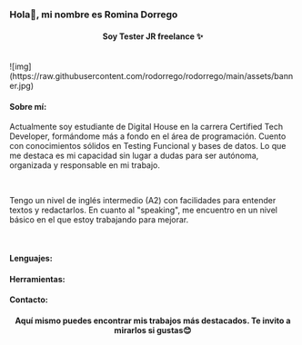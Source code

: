 ### Hola👋, mi nombre es Romina Dorrego
<h4><center>Soy Tester JR freelance ✨</h4></center>
<br>
![img](https://raw.githubusercontent.com/rodorrego/rodorrego/main/assets/banner.jpg)
<br>
<h4>Sobre mí:</h4>
<p>Actualmente soy estudiante de Digital House en la carrera Certified Tech Developer, formándome más a fondo en el área de programación. Cuento con conocimientos sólidos en Testing Funcional y bases de datos. Lo que me destaca es mi capacidad sin lugar a dudas para ser autónoma, organizada y responsable en mi trabajo.</p>
<br>
<p>Tengo un nivel de inglés intermedio (A2) con facilidades para entender textos y redactarlos. En cuanto al "speaking", me encuentro en un nivel básico en el que estoy trabajando para mejorar.</p>
<br>
<h4>Lenguajes:</h4>
<!-- Agrega la lista de lenguajes aquí -->
<h4>Herramientas:</h4>
<!-- Agrega la lista de herramientas aquí -->
<h4>Contacto:</h4>
<!-- Agrega tus detalles de contacto aquí -->
<h4><center>Aquí mismo puedes encontrar mis trabajos más destacados. Te invito a mirarlos si gustas😊</center></h4>


